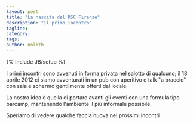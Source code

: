 ```yaml
---
layout: post
title: "La nascita del RSC Firenze"
description: "il primo incontro"
tagline:  
category: 
tags:
author: nolith
---
```

{% include JB/setup %}

I primi incontri sono avvenuti in forma privata nel salotto di qualcuno; il 18 aprile 2012 ci siamo avventurati in un pub con aperitivo e talk "a braccio" con sala e schermo gentilmente offerti dal locale.

La nostra idea è quella di portare avanti gli eventi con una formula tipo barcamp, mantenendo l'ambiente il più informale possibile.

Speriamo di vedere qualche faccia nuova nei prossimi incontri


